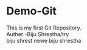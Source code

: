 # Demo-Git
This is my first Git Repository.
<br>
Auther -Biju Shrestha/try
<br>
biju shrest
newe biju shrestha

